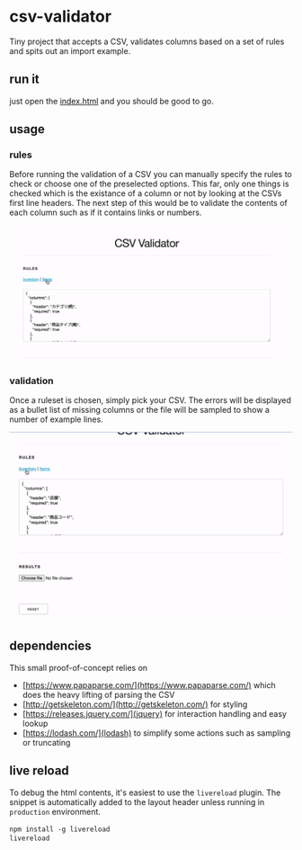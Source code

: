 # csv-validator

Tiny project that accepts a CSV, validates columns based on a set of rules and spits out an import example.

## run it

just open the [index.html](index.html) and you should be good to go.

## usage

### rules

Before running the validation of a CSV you can manually specify the rules to check or choose one of the preselected options. This far, only one things is checked which is the existance of a column or not by looking at the CSVs first line headers. The next step of this would be to validate the contents of each column such as if it contains links or numbers.

![validation-rules](set-validation-rules.gif)

### validation

Once a ruleset is chosen, simply pick your CSV. The errors will be displayed as a bullet list of missing columns or the file will be sampled to show a number of example lines.

![Usage](usage.gif)

## dependencies

This small proof-of-concept relies on
* [https://www.papaparse.com/](https://www.papaparse.com/) which does the heavy lifting of parsing the CSV
* [http://getskeleton.com/](http://getskeleton.com/) for styling
* [https://releases.jquery.com/](jquery) for interaction handling and easy lookup
* [https://lodash.com/](lodash) to simplify some actions such as sampling or truncating

## live reload

To debug the html contents, it's easiest to use the `livereload` plugin. The snippet is automatically added to the layout header unless running in `production` environment.

```
npm install -g livereload
livereload
```